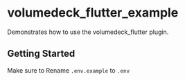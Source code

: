 # volumedeck_flutter_example

Demonstrates how to use the volumedeck_flutter plugin.

## Getting Started

Make sure to Rename `.env.example` to `.env`